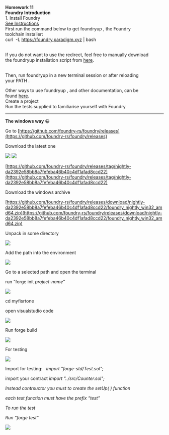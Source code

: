 **Homework 11**  
**Foundry Introduction**  
1\. Install Foundry  
[See Instructions](https://github.com/foundry-rs/foundry#installation)  
First run the command below to get foundryup , the Foundry  
toolchain installer:  
curl  -L https://foundry.paradigm.xyz | bash  
 

If you do not want to use the redirect, feel free to manually download  
the foundryup installation script from [here](https://raw.githubusercontent.com/foundry-rs/foundry/master/foundryup/install).  
 

Then, run foundryup in a new terminal session or after reloading  
your PATH .

  
Other ways to use foundryup , and other documentation, can be  
found [here](https://github.com/foundry-rs/foundry/tree/master/foundryup).  
Create a project  
Run the tests supplied to familiarise yourself with Foundry

---

**The windows way** 😀

Go to [https://github.com/foundry-rs/foundry/releases](https://github.com/foundry-rs/foundry/releases)

Download the latest one 

![](https://33333.cdn.cke-cs.com/kSW7V9NHUXugvhoQeFaf/images/40c2a2a327180e499330a4cb4a8fa5eaf8ea7b9fc0ec371f.png)
![](https://github.com/sergiotechx/bnbchainzero2hero/blob/main/homework11/img1.png)

[https://github.com/foundry-rs/foundry/releases/tag/nightly-da2392e58bb8a7fefeba46b40c4df1afad8ccd22](https://github.com/foundry-rs/foundry/releases/tag/nightly-da2392e58bb8a7fefeba46b40c4df1afad8ccd22)

Download the windows archive

[https://github.com/foundry-rs/foundry/releases/download/nightly-da2392e58bb8a7fefeba46b40c4df1afad8ccd22/foundry_nightly_win32_amd64.zip](https://github.com/foundry-rs/foundry/releases/download/nightly-da2392e58bb8a7fefeba46b40c4df1afad8ccd22/foundry_nightly_win32_amd64.zip)

Unpack in some directory

![](https://33333.cdn.cke-cs.com/kSW7V9NHUXugvhoQeFaf/images/68610ca4f866ba60f783454fde7f1868e6d1da29148124e2.png)

Add the path into the environment

![](https://33333.cdn.cke-cs.com/kSW7V9NHUXugvhoQeFaf/images/00cd55c052acf05404bf46323343fbeed6a418b5aa069fde.png)

Go to a selected path and open the terminal

run “forge init _project-name_”

![](https://33333.cdn.cke-cs.com/kSW7V9NHUXugvhoQeFaf/images/22d07578bcfaf6179079b4fe197ee01a52668a2380d94478.png)

cd myfisrtone

open visualstudio code

![](https://33333.cdn.cke-cs.com/kSW7V9NHUXugvhoQeFaf/images/08eab32df9277449f219695e103129f9530cb546d4c8310b.png)

Run forge build

![](https://33333.cdn.cke-cs.com/kSW7V9NHUXugvhoQeFaf/images/40dbe11306d5e8140e9e5c62b5054bf14d5fb8bcbe3ba41d.png)

For testing

![](https://33333.cdn.cke-cs.com/kSW7V9NHUXugvhoQeFaf/images/9b814d19475dbdd0cf3aff32e63c2c347efeecf0a6840d56.png)

Import for testing:   _import "forge-std/Test.sol";_

import your contract _import "../src/Counter.sol";_

_Instead contrsuctor you must to create the setUp( ) function_

_each test function must have the prefix “test”_

_To run the test_

_Run “forge test”_

![](https://33333.cdn.cke-cs.com/kSW7V9NHUXugvhoQeFaf/images/0a851c033d64cefaebf73c5fbf2462fae657bfd181a07099.png)
